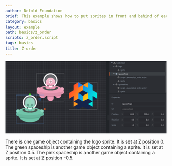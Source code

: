 ```yaml
---
author: Defold Foundation
brief: This example shows how to put sprites in front and behind of eachother
category: basics
layout: example
path: basics/z_order
scripts: z_order.script
tags: basics
title: Z-order
---
```


![z order](z_order.png)

There is one game object containing the logo sprite. It is set at Z position 0.
The green spaceship is another game object containing a sprite. It is set at Z position 0.5.
The pink spaceship is another game object containing a sprite. It is set at Z position -0.5.